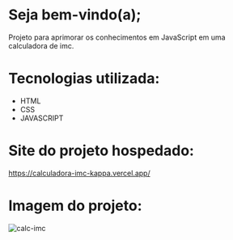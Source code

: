 # Seja bem-vindo(a);

Projeto para aprimorar os conhecimentos em JavaScript em uma calculadora de imc.

# Tecnologias utilizada:
- HTML
- CSS
- JAVASCRIPT

# Site do projeto hospedado:
https://calculadora-imc-kappa.vercel.app/

# Imagem do projeto:

![calc-imc](https://user-images.githubusercontent.com/109250906/215327714-7d7e4edd-ca00-421d-b8dc-9c243d5567a9.png)
